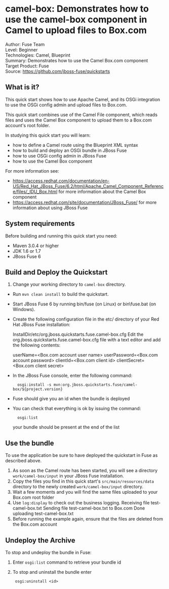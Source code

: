 camel-box: Demonstrates how to use the camel-box component in Camel to upload files to Box.com
======================================================
Author: Fuse Team  
Level: Beginner  
Technologies: Camel, Blueprint  
Summary: Demonstrates how to use the Camel Box.com component  
Target Product: Fuse  
Source: <https://github.com/jboss-fuse/quickstarts>  



What is it?
-----------

This quick start shows how to use Apache Camel, and its OSGi integration to use the OSGi config admin and upload files to Box.com.

This quick start combines use of the Camel File component, which reads files and uses the Camel Box component to upload them to a Box.com account's root folder.

In studying this quick start you will learn:

* how to define a Camel route using the Blueprint XML syntax
* how to build and deploy an OSGi bundle in JBoss Fuse
* how to use OSGi config admin in JBoss Fuse
* how to use the Camel Box component

For more information see:

* https://access.redhat.com/documentation/en-US/Red_Hat_JBoss_Fuse/6.2/html/Apache_Camel_Component_Reference/files/_IDU_Box.html for more information about the Camel Box component
* https://access.redhat.com/site/documentation/JBoss_Fuse/ for more information about using JBoss Fuse

System requirements
-------------------

Before building and running this quick start you need:

* Maven 3.0.4 or higher
* JDK 1.6 or 1.7
* JBoss Fuse 6

Build and Deploy the Quickstart
-------------------------

1. Change your working directory to `camel-box` directory.
* Run `mvn clean install` to build the quickstart.
* Start JBoss Fuse 6 by running bin/fuse (on Linux) or bin\fuse.bat (on Windows).
* Create the following configuration file in the etc/ directory of your Red Hat JBoss Fuse installation:

  InstallDir/etc/org.jboss.quickstarts.fuse.camel-box.cfg
  Edit the org.jboss.quickstarts.fuse.camel-box.cfg file with a text editor and add the following contents:

  userName=<Box.com account user name>
  userPassword=<Box.com account password>
  clientId=<Box.com client id>
  clientSecret=<Box.com client secret>

* In the JBoss Fuse console, enter the following command:

        osgi:install -s mvn:org.jboss.quickstarts.fuse/camel-box/${project.version}

* Fuse should give you an id when the bundle is deployed

* You can check that everything is ok by issuing  the command:

        osgi:list
   your bundle should be present at the end of the list


Use the bundle
---------------------

To use the application be sure to have deployed the quickstart in Fuse as described above. 

1. As soon as the Camel route has been started, you will see a directory `work/camel-box/input` in your JBoss Fuse installation.
2. Copy the files you find in this quick start's `src/main/resources/data` directory to the newly created `work/camel-box/input`
directory.
3. Wait a few moments and you will find the same files uploaded to your Box.com root folder
4. Use `log:display` to check out the business logging.
        Receiving file test-camel-box.txt
        Sending file test-camel-box.txt to Box.com
        Done uploading test-camel-box.txt
5. Before running the example again, ensure that the files are deleted from the Box.com account

Undeploy the Archive
--------------------

To stop and undeploy the bundle in Fuse:

1. Enter `osgi:list` command to retrieve your bundle id
2. To stop and uninstall the bundle enter

        osgi:uninstall <id>
